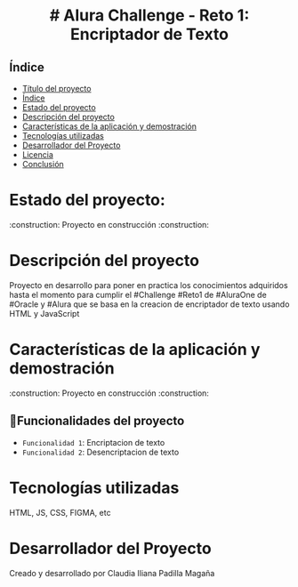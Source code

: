 <h1 align="center">  # Alura Challenge - Reto 1: Encriptador de Texto </h1>


## Índice
* [Título del proyecto](#Imagen-del-proyecto)
* [Índice](#índice)
* [Estado del proyecto](#Estado-del-proyecto)
* [Descripción del proyecto](#descripción-del-proyecto)
* [Características de la aplicación y demostración](#Características-de-la-aplicación-y-demostración)
* [Tecnologías utilizadas](#tecnologías-utilizadas)
* [Desarrollador del Proyecto](#desarrollador-del-proyecto)
* [Licencia](#licencia)
* [Conclusión](#conclusión)



<h1>Estado del proyecto:</h1>
  :construction: Proyecto en construcción :construction:
  
<h1>Descripción del proyecto</h1> 
Proyecto en desarrollo para poner en practica los conocimientos adquiridos hasta el momento para cumplir el #Challenge #Reto1 de #AluraOne de #Oracle y #Alura que se basa en la 
creacion de encriptador de texto usando HTML y JavaScript   

<h1>Características de la aplicación y demostración</h1>
  :construction: Proyecto en construcción :construction:
 
 
## :hammer:Funcionalidades del proyecto
  - `Funcionalidad 1`: Encriptacion de texto
  -  `Funcionalidad 2`: Desencriptacion de texto
  
  
<h1>Tecnologías utilizadas</h1>
HTML,
JS,
CSS,
FIGMA,
etc


<h1>Desarrollador del Proyecto</h1>
Creado y desarrollado por Claudia Iliana Padilla Magaña

